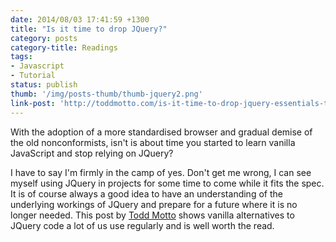 ```yaml
---
date: 2014/08/03 17:41:59 +1300
title: "Is it time to drop JQuery?"
category: posts
category-title: Readings
tags:
- Javascript
- Tutorial
status: publish
thumb: '/img/posts-thumb/thumb-jquery2.png'
link-post: 'http://toddmotto.com/is-it-time-to-drop-jquery-essentials-to-learning-javascript-from-a-jquery-background/'
---
```


With the adoption of a more standardised browser and gradual demise of the old nonconformists, isn't is about time you started to learn vanilla JavaScript and stop relying on JQuery?

I have to say I'm firmly in the camp of yes. Don't get me wrong, I can see myself using JQuery in projects for some time to come while it fits the spec. It is of course always a good idea to have an understanding of the underlying workings of JQuery and prepare for a future where it is no longer needed. This post by [Todd Motto](http://toddmotto.com "Visit Todd's website") shows vanilla alternatives to JQuery code a lot of us use regularly and is well worth the read.